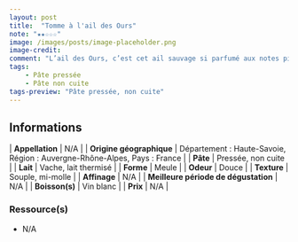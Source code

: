 ```yaml
---
layout: post
title:  "Tomme à l'ail des Ours"
note: "★★☆☆☆"
image: /images/posts/image-placeholder.png
image-credit: 
comment: "L’ail des Ours, c’est cet ail sauvage si parfumé aux notes piquantes et qui refait son apparition depuis quelques années dans de nombreuses recettes de cuisine. Elle est ici incorporée à la fabrication d'une Tomme de Savoie classique. Je pense que fondue, elle serait encore meilleure ! Ceci dit, je ne suis pas un grand fan de cet ail."
tags:
    - Pâte pressée
    - Pâte non cuite
tags-preview: "Pâte pressée, non cuite"
---
```


## Informations

| **Appellation** | N/A |
| **Origine géographique** | Département : Haute-Savoie, Région : Auvergne-Rhône-Alpes, Pays : France |
| **Pâte** | Pressée, non cuite |
| **Lait** | Vache, lait thermisé |
| **Forme** | Meule |
| **Odeur** | Douce |
| **Texture** | Souple, mi-molle |
| **Affinage** | N/A |
| **Meilleure période de dégustation** | N/A |
| **Boisson(s)** | Vin blanc |
| **Prix** | N/A |

### Ressource(s)
* N/A